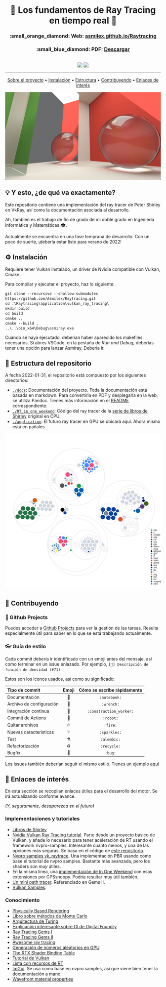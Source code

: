 <h1 align=center>🔦 Los fundamentos de Ray Tracing en tiempo real 🔦</h1>


<div align=center>
  <h3>
    <p> :small_orange_diamond:  Web:
    <a href="https://asmilex.github.io/Raytracing">asmilex.github.io/Raytracing</a>
    </p>
  </h3>
  <h3>
    <p> :small_blue_diamond:  PDF:
    <a href="https://github.com/Asmilex/Raytracing/raw/main/docs/TFG.pdf">Descargar</a>
    </p>
  </h3>
</div>

<br>

<div align=center>
  <img src="https://img.shields.io/github/workflow/status/Asmilex/Raytracing/Publicar%20a%20Github%20Pages?color=00b894&label=WEB&style=for-the-badge">
  <img src="https://img.shields.io/github/workflow/status/Asmilex/Raytracing/Construir%20PDF?color=%23fdcb6e&label=PDF&style=for-the-badge">
</div>


<hr>

<p align="center" dir="auto">
  <a href="#bulb-y-esto-de-qu%C3%A9-va-exactamente">Sobre el proyecto</a> •
  <a href="#gear-instalaci%C3%B3n">Instalación</a> •
  <a href="#evergreen_tree-estructura-del-repositorio">Estructura</a> •
  <a href="#handshake-contribuyendo">Contribuyendo</a> •
  <a href="#link-enlaces-de-inter%C3%A9s">Enlaces de interés</a>
</p>

<div align=center>
  <img align=center src="./docs/img/06/Showcase.png" width="600">
</div>

## :bulb: Y esto, ¿de qué va exactamente?

Este repositorio contiene una implementación del ray tracer de Peter Shirley en VkRay, así como la documentación asociada al desarrollo.

Ah, también es el trabajo de fin de grado de mi doble grado en Ingeniería Informática y Matemáticas 🎓.

Actualmente se encuentra en una fase temprana de desarrollo. Con un poco de suerte, ¡debería estar listo para verano de 2022!

## :gear: Instalación

Requiere tener Vulkan instalado, un driver de Nvidia compatible con Vulkan, Cmake.

Para compilar y ejecutar el proyecto, haz lo siguiente:

```
git clone --recursive --shallow-submodules https://github.com/Asmilex/Raytracing.git
cd .\Raytracing\application\vulkan_ray_tracing\
mkdir build
cd build
cmake ..
cmake --build .
..\..\bin_x64\Debug\asmiray.exe
```

Cuando se haya ejecutado, deberían haber aparecido los makefiles necesarios. Si abres VSCode, en la pestaña de *Run and Debug*, deberías tener una opción para lanzar Asmiray. Debería ir.

## :evergreen_tree: Estructura del repositorio

A fecha 2022-01-31,  el repositorio está compuesto por los siguientes directorios:

- [`./docs`](./docs): Documentación del proyecto. Toda la documentación está basada en markdown. Para convertirla en PDF y desplegarla en la web, se utiliza Pandoc. Tienes más información en el [README](./docs/README.md) correspondiente.
- [`./RT_in_one_weekend`](./RT_in_one_weekend): Código del ray tracer de la [serie de libros de Shirley](https://raytracing.github.io/) original en CPU.
- [`./application`](./application): El futuro ray tracer en GPU se ubicará aquí. Ahora mismo está en pañales.

![Visualización de la codebase](./docs/img/repo_diagram.svg)


## :handshake: Contribuyendo

### :open_book: Github Projects

Puedes acceder a [Github Projects](https://github.com/users/Asmilex/projects/2) para ver la gestión de las tareas. Resulta especialmente útil para saber en lo que se está trabajando actualmente.

### :eyeglasses: Guía de estilo

Cada commit debería ir identificado con un emoji antes del mensaje, así como terminar en un issue enlazado. Por ejemplo, `[📓] Descripción de función de densidad (#71)`

Estos son los iconos usados, así como su significado:

| Tipo de commit           |         Emoji         | Cómo se escribe rápidamente |
|:-------------------------|:---------------------:|:---------------------------:|
| Documentación            |      :notebook:       |        `:notebook:`         |
| Archivo de configuración |       :wrench:        |         `:wrench:`          |
| Integración continua     | :construction_worker: |   `:construction_worker:`   |
| Commit de Actions        |        :robot:        |          `:robot:`          |
| Quitar archivos          |        :fire:         |          `:fire:`           |
| Nuevas características   |      :sparkles:       |        `:sparkles:`         |
| Test                     |       :alembic:       |         `:alembic:`         |
| Refactorización          |       :recycle:       |         `:recycle:`         |
| Bugfix                   |         :bug:         |           `:bug:`           |



Los issues también deberían seguir el mismo estilo. Tienes un ejemplo [aquí](https://github.com/Asmilex/Raytracing/issues/4)


## :link: Enlaces de interés

En esta sección se recopilan enlaces útiles para el desarrollo del motor. Se irá actualizando conforme avance.

*(Y, seguramente, desaparezca en el futuro)*

### Implementaciones y tutoriales

- [Libros de Shirley](https://raytracing.github.io/)
- [Nvidia Vulkan Ray Tracing tutorial](https://nvpro-samples.github.io/vk_raytracing_tutorial_KHR/). Parte desde un proyecto básico de Vulkan, y añade lo necesario para tener aceleración de RT usando el framework nvpro-samples. Interesante cuanto menos, y una de las opciones más seguras. Se basa en el código de [este repositorio](https://github.com/nvpro-samples/vk_raytracing_tutorial_KHR).
- [Nvpro samples vk_raytrace](https://github.com/nvpro-samples/vk_raytrace). Una implementación PBR usando como base el tutorial de nvpro samples. Bastante más avanzada, pero los shaders son *muy* útiles.
- En la misma línea, una [implementación de In One Weekend](https://github.com/GPSnoopy/RayTracingInVulkan) con esas extensiones por GPSsnoopy. Podría resultar muy útil también.
- [Un mini path tracer](https://github.com/nvpro-samples/vk_mini_path_tracer). Referenciado en Gems II.
- [Vulkan Samples](https://github.com/KhronosGroup/Vulkan-Samples).

### Conocimiento

- [Physically Based Rendering](http://www.pbr-book.org/)
- [Libro sobre métodos de Monte Carlo](http://statweb.stanford.edu/~owen/mc/)
- [Arquitectura de Turing](https://developer.nvidia.com/blog/nvidia-turing-architecture-in-depth/)
- [Explicación interesante sobre GI de Digital Foundry](https://www.youtube.com/watch?v=yEkryaaAsBU)
- [Ray Tracing Gems I](https://www.realtimerendering.com/raytracinggems/rtg/index.html)
- [Ray Tracing Gems II](https://developer.nvidia.com/ray-tracing-gems-ii)
- [Awesome ray tracing](https://github.com/dannyfritz/awesome-ray-tracing#vulkan-ray-tracing)
- [Generación de números aleatorios en GPU](https://www.csee.umbc.edu/~olano/papers/GPUTEA.pdf)
- [The RTX Shader Binding Table](https://www.willusher.io/graphics/2019/11/20/the-sbt-three-ways)
- [Tutorial de Vulkan](https://vulkan-tutorial.com/Introduction)
- [Lista con recursos de RT](https://www.realtimerendering.com/raytracing.html)
- [ImGui](https://github.com/ocornut/imgui). Se usa como base en nvpro samples, así que viene bien tener la documentación a mano.
- [Wavefront material properties](https://www.neurobs.com/pres_docs/html/03_presentation/04_stimuli/03_visual_stimuli/02_picture_stimuli/04_3d_graphics/02_3d_common_properties/index.html)